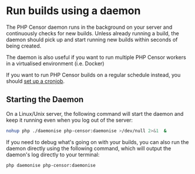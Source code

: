 Run builds using a daemon
=========================

The PHP Censor daemon runs in the background on your server and continuously checks for new builds. Unless already running a build, the daemon should pick up and start running new builds within seconds of being created.

The daemon is also useful if you want to run multiple PHP Censor workers in a virtualised environment (i.e. Docker)

If you want to run PHP Censor builds on a regular schedule instead, you should [set up a cronjob](workers/cron.md).

Starting the Daemon
-------------------

On a Linux/Unix server, the following command will start the daemon and keep it running even when you log out of the server:

```sh
nohup php ./daemonise php-censor:daemonise >/dev/null 2>&1  &
```

If you need to debug what's going on with your builds, you can also run the daemon directly using the following command, which will output the daemon's log directly to your terminal:

```sh
php daemonise php-censor:daemonise
```
